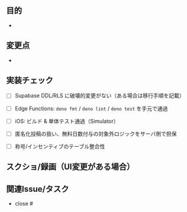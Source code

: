 ## 目的
-


## 変更点
-


## 実装チェック
- [ ] Supabase DDL/RLS に破壊的変更がない（ある場合は移行手順を記載）
- [ ] Edge Functions: `deno fmt` / `deno lint` / `deno test` を手元で通過
- [ ] iOS: ビルド & 単体テスト通過（Simulator）
- [ ] 匿名化投稿の扱い、無料日数付与の対象外ロジックをサーバ側で担保
- [ ] 称号/インセンティブのテーブル整合性


## スクショ/録画（UI変更がある場合）


## 関連Issue/タスク
- close #
